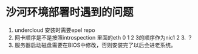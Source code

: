 # 沙河环境部署时遇到的问题

1. undercloud 安装时需要epel repo
2. 网卡顺序是不是按照introspection 里面的eth 0 1 2 3的顺序作为nic1 2 3. ？
3. 服务器启动磁盘需要在BIOS中修改，否则安装完了以后会进老系统。



